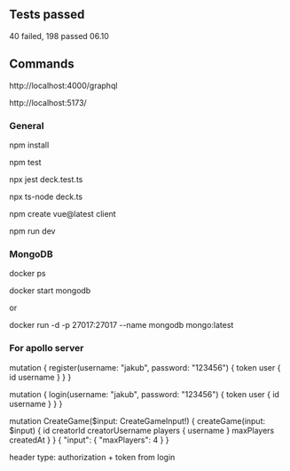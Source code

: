 ## Tests passed

40 failed, 198 passed 06.10

## Commands

http://localhost:4000/graphql

http://localhost:5173/

### General
  npm install

  npm test

  npx jest deck.test.ts

  npx ts-node deck.ts

  npm create vue@latest client

  npm run dev

### MongoDB
  docker ps

  docker start mongodb

or 

  docker run -d -p 27017:27017 --name mongodb mongo:latest

### For apollo server
  mutation {
  register(username: "jakub", password: "123456") {
    token
    user {
      id
      username
      }
    }
  }

  mutation {
  login(username: "jakub", password: "123456") {
    token
    user {
      id
      username
    }
  }
}

mutation CreateGame($input: CreateGameInput!) {
  createGame(input: $input) {
    id
    creatorId
    creatorUsername
    players {
      username
    }
    maxPlayers
    createdAt
  }
}
{
  "input": {
    "maxPlayers": 4
  }
}

header type: authorization + token from login
